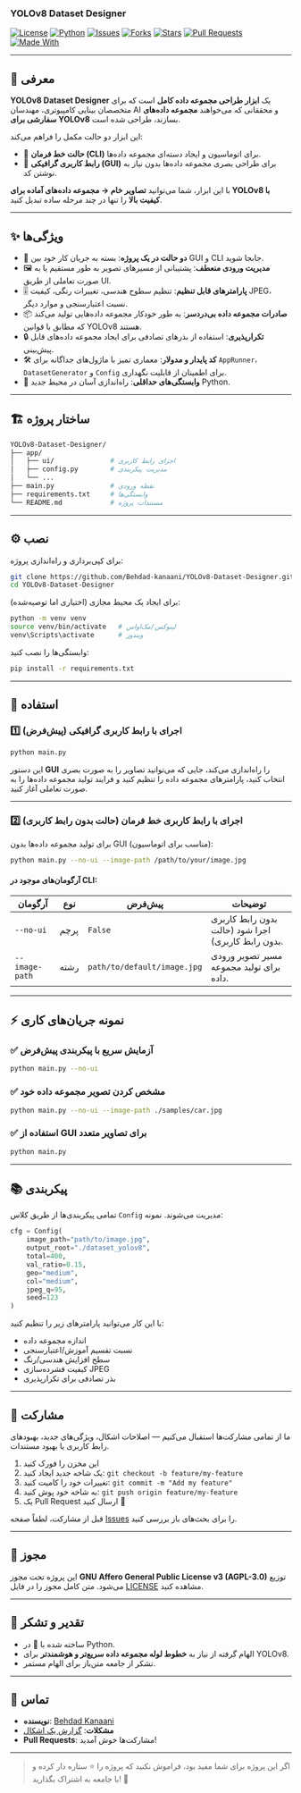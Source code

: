 ### YOLOv8 Dataset Designer

[![License](https://img.shields.io/badge/License-AGPL--3.0-blue.svg)](LICENSE)
[![Python](https://img.shields.io/badge/Python-3.8%2B-green.svg)](https://www.python.org/)
[![Issues](https://img.shields.io/github/issues/Behdad-kanaani/YOLOv8-Dataset-Designer)](https://github.com/Behdad-kanaani/YOLOv8-Dataset-Designer/issues)
[![Forks](https://img.shields.io/github/forks/Behdad-kanaani/YOLOv8-Dataset-Designer)](https://github.com/Behdad-kanaani/YOLOv8-Dataset-Designer/network/members)
[![Stars](https://img.shields.io/github/stars/Behdad-kanaani/YOLOv8-Dataset-Designer)](https://github.com/Behdad-kanaani/YOLOv8-Dataset-Designer/stargazers)
[![Pull Requests](https://img.shields.io/github/issues-pr/Behdad-kanaani/YOLOv8-Dataset-Designer)](https://github.com/Behdad-kanaani/YOLOv8-Dataset-Designer/pulls)
[![Made With](https://img.shields.io/badge/Made%20with-Python-blue.svg)](https://www.python.org/)

---

## 📖 معرفی

**YOLOv8 Dataset Designer** یک **ابزار طراحی مجموعه داده کامل** است که برای متخصصان بینایی کامپیوتری، مهندسان AI و محققانی که می‌خواهند **مجموعه داده‌های سفارشی برای YOLOv8** بسازند، طراحی شده است.

این ابزار دو حالت مکمل را فراهم می‌کند:

* 🚀 **حالت خط فرمان (CLI)** برای اتوماسیون و ایجاد دسته‌ای مجموعه داده‌ها.
* 🎨 **رابط کاربری گرافیکی (GUI)** برای طراحی بصری مجموعه داده‌ها بدون نیاز به نوشتن کد.

با این ابزار، شما می‌توانید **تصاویر خام → مجموعه داده‌های آماده برای YOLOv8 با کیفیت بالا** را تنها در چند مرحله ساده تبدیل کنید.

---

## ✨ ویژگی‌ها

* 🔧 **دو حالت در یک پروژه**: بسته به جریان کار خود بین GUI و CLI جابجا شوید.
* 🖼️ **مدیریت ورودی منعطف**: پشتیبانی از مسیرهای تصویر به طور مستقیم یا به صورت تعاملی از طریق UI.
* 🎚️ **پارامترهای قابل تنظیم**: تنظیم سطوح هندسی، تغییرات رنگی، کیفیت JPEG، نسبت اعتبارسنجی و موارد دیگر.
* 📦 **صادرات مجموعه داده بی‌دردسر**: به طور خودکار مجموعه داده‌هایی تولید می‌کند که مطابق با قوانین YOLOv8 هستند.
* 🔒 **تکرارپذیری**: استفاده از بذرهای تصادفی برای ایجاد مجموعه داده‌های قابل پیش‌بینی.
* 🛠️ **کد پایدار و مدولار**: معماری تمیز با ماژول‌های جداگانه برای `AppRunner`، `DatasetGenerator` و `Config` برای اطمینان از قابلیت نگهداری.
* 🧩 **وابستگی‌های حداقلی**: راه‌اندازی آسان در محیط جدید Python.

---

## 🏗️ ساختار پروژه

```bash
YOLOv8-Dataset-Designer/
├── app/
│   ├── ui/              # اجزای رابط کاربری
│   ├── config.py        # مدیریت پیکربندی
│   └── ...
├── main.py              # نقطه ورودی
├── requirements.txt     # وابستگی‌ها
└── README.md            # مستندات پروژه
```

---

## ⚙️ نصب

برای کپی‌برداری و راه‌اندازی پروژه:

```bash
git clone https://github.com/Behdad-kanaani/YOLOv8-Dataset-Designer.git
cd YOLOv8-Dataset-Designer
```

(اختیاری اما توصیه‌شده) برای ایجاد یک محیط مجازی:

```bash
python -m venv venv
source venv/bin/activate   # لینوکس/مک‌اواس
venv\Scripts\activate      # ویندوز
```

وابستگی‌ها را نصب کنید:

```bash
pip install -r requirements.txt
```

---

## 🚀 استفاده

### 1️⃣ اجرای با رابط کاربری گرافیکی (پیش‌فرض)

```bash
python main.py
```

این دستور **GUI** را راه‌اندازی می‌کند، جایی که می‌توانید تصاویر را به صورت بصری انتخاب کنید، پارامترهای مجموعه داده را تنظیم کنید و فرایند تولید مجموعه داده‌ها را به صورت تعاملی آغاز کنید.

---

### 2️⃣ اجرای با رابط کاربری خط فرمان (حالت بدون رابط کاربری)

برای تولید مجموعه داده‌ها بدون GUI (مناسب برای اتوماسیون):

```bash
python main.py --no-ui --image-path /path/to/your/image.jpg
```

#### آرگومان‌های موجود در CLI:

| آرگومان        | نوع  | پیش‌فرض                     | توضیحات                                            |
| -------------- | ---- | --------------------------- | -------------------------------------------------- |
| `--no-ui`      | پرچم | `False`                     | بدون رابط کاربری اجرا شود (حالت بدون رابط کاربری). |
| `--image-path` | رشته | `path/to/default/image.jpg` | مسیر تصویر ورودی برای تولید مجموعه داده.           |

---

## ⚡ نمونه جریان‌های کاری

### ✅ آزمایش سریع با پیکربندی پیش‌فرض

```bash
python main.py --no-ui
```

### ✅ مشخص کردن تصویر مجموعه داده خود

```bash
python main.py --no-ui --image-path ./samples/car.jpg
```

### ✅ استفاده از GUI برای تصاویر متعدد

```bash
python main.py
```

---

## 📚 پیکربندی

تمامی پیکربندی‌ها از طریق کلاس `Config` مدیریت می‌شوند. نمونه:

```python
cfg = Config(
    image_path="path/to/image.jpg",
    output_root="./dataset_yolov8",
    total=400,
    val_ratio=0.15,
    geo="medium",
    col="medium",
    jpeg_q=95,
    seed=123
)
```

با این کار می‌توانید پارامترهای زیر را تنظیم کنید:

* اندازه مجموعه داده
* نسبت تقسیم آموزش/اعتبارسنجی
* سطح افزایش هندسی/رنگ
* کیفیت فشرده‌سازی JPEG
* بذر تصادفی برای تکرارپذیری

---

## 🤝 مشارکت

ما از تمامی مشارکت‌ها استقبال می‌کنیم — اصلاحات اشکال، ویژگی‌های جدید، بهبودهای رابط کاربری یا بهبود مستندات.

1. این مخزن را فورک کنید
2. یک شاخه جدید ایجاد کنید: `git checkout -b feature/my-feature`
3. تغییرات خود را کامیت کنید: `git commit -m "Add my feature"`
4. به شاخه خود پوش کنید: `git push origin feature/my-feature`
5. یک Pull Request ارسال کنید 🎉

قبل از مشارکت، لطفاً صفحه [Issues](https://github.com/Behdad-kanaani/YOLOv8-Dataset-Designer/issues) را برای بحث‌های باز بررسی کنید.

---

## 📜 مجوز

این پروژه تحت مجوز **GNU Affero General Public License v3 (AGPL-3.0)** توزیع می‌شود.
متن کامل مجوز را در فایل [LICENSE](LICENSE) مشاهده کنید.

---

## 🙌 تقدیر و تشکر

* ساخته شده با 💙 در Python.
* الهام گرفته از نیاز به **خطوط لوله مجموعه داده سریع‌تر و هوشمندتر** برای YOLOv8.
* تشکر از جامعه متن‌باز برای الهام مستمر.

---

## 📩 تماس

* **نویسنده**: [Behdad Kanaani](https://github.com/Behdad-kanaani)
* **مشکلات**: [گزارش یک اشکال](https://github.com/Behdad-kanaani/YOLOv8-Dataset-Designer/issues)
* **Pull Requests**: مشارکت‌ها خوش آمدید!

---

> اگر این پروژه برای شما مفید بود، فراموش نکنید که پروژه را ⭐ ستاره دار کرده و با جامعه به اشتراک بگذارید! 🚀
